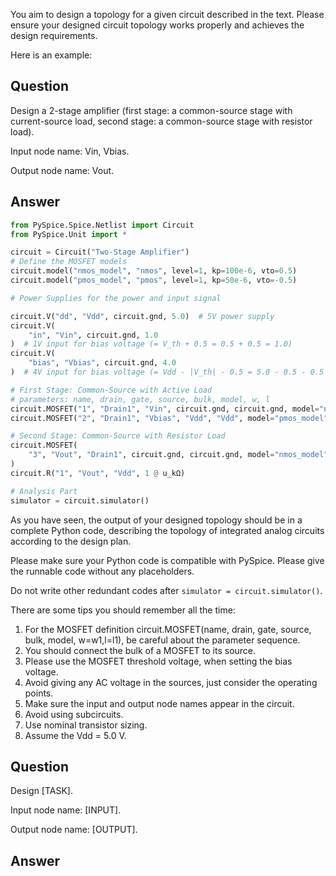 You aim to design a topology for a given circuit described in the text.
Please ensure your designed circuit topology works properly and achieves the design requirements.

Here is an example:

## Question

Design a 2-stage amplifier (first stage: a common-source stage with current-source load, second stage: a common-source stage with resistor load).

Input node name: Vin, Vbias.

Output node name: Vout.

## Answer

```python
from PySpice.Spice.Netlist import Circuit
from PySpice.Unit import *

circuit = Circuit("Two-Stage Amplifier")
# Define the MOSFET models
circuit.model("nmos_model", "nmos", level=1, kp=100e-6, vto=0.5)
circuit.model("pmos_model", "pmos", level=1, kp=50e-6, vto=-0.5)

# Power Supplies for the power and input signal

circuit.V("dd", "Vdd", circuit.gnd, 5.0)  # 5V power supply
circuit.V(
    "in", "Vin", circuit.gnd, 1.0
)  # 1V input for bias voltage (= V_th + 0.5 = 0.5 + 0.5 = 1.0)
circuit.V(
    "bias", "Vbias", circuit.gnd, 4.0
)  # 4V input for bias voltage (= Vdd - |V_th| - 0.5 = 5.0 - 0.5 - 0.5 = 4.0)

# First Stage: Common-Source with Active Load
# parameters: name, drain, gate, source, bulk, model, w, l
circuit.MOSFET("1", "Drain1", "Vin", circuit.gnd, circuit.gnd, model="nmos_model", w=50e-6, l=1e-6)
circuit.MOSFET("2", "Drain1", "Vbias", "Vdd", "Vdd", model="pmos_model", w=100e-6, l=1e-6)

# Second Stage: Common-Source with Resistor Load
circuit.MOSFET(
    "3", "Vout", "Drain1", circuit.gnd, circuit.gnd, model="nmos_model", w=100e-6, l=1e-6
)
circuit.R("1", "Vout", "Vdd", 1 @ u_kΩ)

# Analysis Part
simulator = circuit.simulator()
```

As you have seen, the output of your designed topology should be in a complete Python code, describing the topology of integrated analog circuits according to the design plan.

Please make sure your Python code is compatible with PySpice.
Please give the runnable code without any placeholders.

Do not write other redundant codes after `simulator = circuit.simulator()`.

There are some tips you should remember all the time:

1. For the MOSFET definition circuit.MOSFET(name, drain, gate, source, bulk, model, w=w1,l=l1), be careful about the parameter sequence.
2. You should connect the bulk of a MOSFET to its source.
3. Please use the MOSFET threshold voltage, when setting the bias voltage.
4. Avoid giving any AC voltage in the sources, just consider the operating points.
5. Make sure the input and output node names appear in the circuit.
6. Avoid using subcircuits.
7. Use nominal transistor sizing.
8. Assume the Vdd = 5.0 V.

## Question

Design [TASK].

Input node name: [INPUT].

Output node name: [OUTPUT].

## Answer
